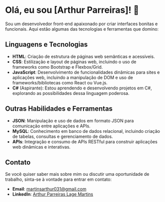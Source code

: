 # Olá, eu sou [Arthur Parreiras]! 👋

Sou um desenvolvedor front-end apaixonado por criar interfaces bonitas e funcionais. Aqui estão algumas das tecnologias e ferramentas que domino:

## Linguagens e Tecnologias

- **HTML**: Criação de estrutura de páginas web semânticas e acessíveis.
- **CSS**: Estilização e layout de páginas web, incluindo o uso de frameworks como Bootstrap e Flexbox/Grid.
- **JavaScript**: Desenvolvimento de funcionalidades dinâmicas para sites e aplicações web, incluindo a manipulação de DOM e uso de frameworks/bibliotecas como React ou Vue.js.
- **C#** (Aspirante): Estou aprendendo e desenvolvendo projetos em C#, explorando as possibilidades dessa linguagem poderosa.

## Outras Habilidades e Ferramentas

- **JSON**: Manipulação e uso de dados em formato JSON para comunicação entre aplicações e APIs.
- **MySQL**: Conhecimento em banco de dados relacional, incluindo criação de tabelas, consultas e gerenciamento de dados.
- **APIs**: Integração e consumo de APIs RESTful para construir aplicações web dinâmicas e interativas.

## Contato

Se você quiser saber mais sobre mim ou discutir uma oportunidade de trabalho, sinta-se à vontade para entrar em contato:

- **Email**: [martinsarthur031@gmail.com](mailto:martinsarthur031@gmail.com)
- **LinkedIn**: [Arthur Parreiras Lage Martins](https://www.linkedin.com/in/arthurparreiras/)
